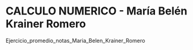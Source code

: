 # CALCULO NUMERICO - María Belén Krainer Romero
Ejercicio_promedio_notas_Maria_Belen_Krainer_Romero
